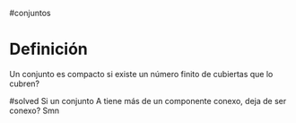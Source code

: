 #conjuntos 

# Definición

Un conjunto es compacto si existe un número finito de cubiertas que lo cubren?




#solved Si un conjunto A tiene más de un componente conexo, deja de ser conexo?
Smn